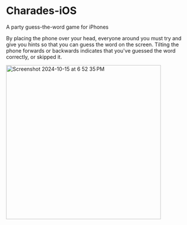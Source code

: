 # Charades-iOS
A party guess-the-word game for iPhones

By placing the phone over your head, everyone around you must try and give you hints so that you can guess the word on the screen.
Tilting the phone forwards or backwards indicates that you've guessed the word correctly, or skipped it.

<img width="422" alt="Screenshot 2024-10-15 at 6 52 35 PM" src="https://github.com/user-attachments/assets/e7ab1163-d284-440d-827e-36e9a9a74092">
